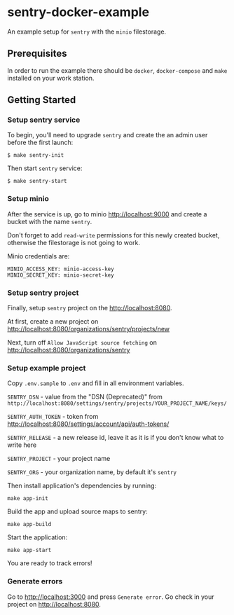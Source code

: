 # sentry-docker-example

An example setup for `sentry` with the `minio` filestorage.

## Prerequisites

In order to run the example there should be `docker`, `docker-compose` and `make` installed on your work station.

## Getting Started

### Setup sentry service
To begin, you'll need to upgrade `sentry` and create the an admin user before the first launch:

```console
$ make sentry-init
```

Then start `sentry` service:
```
$ make sentry-start
```

### Setup minio
After the service is up, go to minio [http://localhost:9000](http://localhost:9000) and create a bucket with the name `sentry`.

Don't forget to add `read-write` permissions for this newly created bucket, otherwise the filestorage is not going to work. 

Minio credentials are:
```
MINIO_ACCESS_KEY: minio-access-key
MINIO_SECRET_KEY: minio-secret-key
```

### Setup sentry project
Finally, setup `sentry` project on the [http://localhost:8080](http://localhost:8080).

At first, create a new project on [http://localhost:8080/organizations/sentry/projects/new](http://localhost:8080/organizations/sentry/projects/new)

Next, turn off `Allow JavaScript source fetching` on [http://localhost:8080/organizations/sentry](http://localhost:8080/organizations/sentry)

### Setup example project

Copy `.env.sample` to `.env` and fill in all environment variables.

`SENTRY_DSN` - value from the "DSN (Deprecated)" from `http://localhost:8080/settings/sentry/projects/YOUR_PROJECT_NAME/keys/`

`SENTRY_AUTH_TOKEN` - token from [http://localhost:8080/settings/account/api/auth-tokens/](http://localhost:8080/settings/account/api/auth-tokens/)

`SENTRY_RELEASE` - a new release id, leave it as it is if you don't know what to write here

`SENTRY_PROJECT` - your project name

`SENTRY_ORG` - your organization name, by default it's `sentry`

Then install application's dependencies by running:
```
make app-init
```

Build the app and upload source maps to sentry:
```
make app-build
```

Start the application:
```
make app-start
```

You are ready to track errors!

### Generate errors
Go to [http://localhost:3000](http://localhost:3000) and press `Generate error`.
Go check in your project on [http://localhost:8080](http://localhost:8080).
